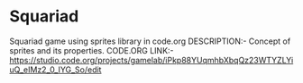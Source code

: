 # Squariad
Squariad game using sprites library in code.org
DESCRIPTION:- Concept of sprites and its properties.
CODE.ORG LINK:- https://studio.code.org/projects/gamelab/iPkp88YUqmhbXbqQz23WTYZLYiuQ_eIMz2_0_IYG_So/edit
